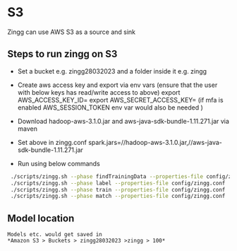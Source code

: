 # S3

Zingg can use AWS S3 as a source and sink

## Steps to run zingg on S3

* Set a bucket e.g. zingg28032023 and a folder inside it e.g. zingg

* Create aws access key and export via env vars (ensure that the user with below keys has read/write access to above)
	export AWS_ACCESS_KEY_ID=<access key id>
	export AWS_SECRET_ACCESS_KEY=<access key>
	(if mfa is enabled AWS_SESSION_TOKEN env var would also be needed )

* Download hadoop-aws-3.1.0.jar and aws-java-sdk-bundle-1.11.271.jar via maven

* Set above in zingg.conf
	spark.jars=/<location>/hadoop-aws-3.1.0.jar,/<location>/aws-java-sdk-bundle-1.11.271.jar

* Run using below commands

```bash
 ./scripts/zingg.sh --phase findTrainingData --properties-file config/zingg.conf  --conf examples/febrl/config.json --zinggDir  s3a://zingg28032023/zingg
 ./scripts/zingg.sh --phase label --properties-file config/zingg.conf  --conf examples/febrl/config.json --zinggDir  s3a://zingg28032023/zingg
 ./scripts/zingg.sh --phase train --properties-file config/zingg.conf  --conf examples/febrl/config.json --zinggDir  s3a://zingg28032023/zingg
 ./scripts/zingg.sh --phase match --properties-file config/zingg.conf  --conf examples/febrl/config.json --zinggDir  s3a://zingg28032023/zingg
 ```

 ## Model location
	Models etc. would get saved in 
	*Amazon S3 > Buckets > zingg28032023 >zingg > 100*
